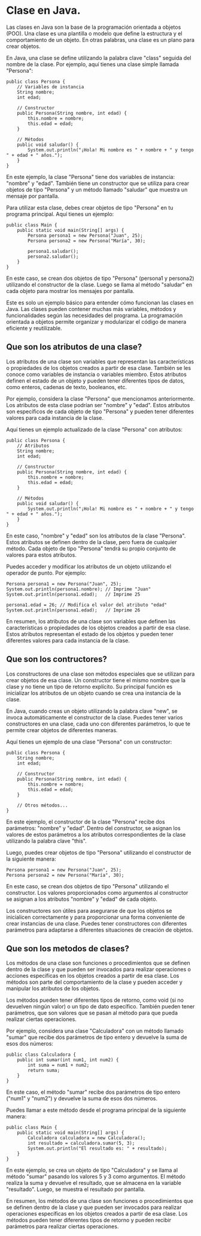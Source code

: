 # Clase en Java.

Las clases en Java son la base de la programación orientada a objetos (POO). Una clase es una plantilla o modelo que define la estructura y el comportamiento de un objeto. En otras palabras, una clase es un plano para crear objetos. 
 
En Java, una clase se define utilizando la palabra clave "class" seguida del nombre de la clase. Por ejemplo, aquí tienes una clase simple llamada "Persona":

~~~
public class Persona {
    // Variables de instancia
    String nombre;
    int edad;
    
    // Constructor
    public Persona(String nombre, int edad) {
        this.nombre = nombre;
        this.edad = edad;
    }
    
    // Métodos
    public void saludar() {
        System.out.println("¡Hola! Mi nombre es " + nombre + " y tengo " + edad + " años.");
    }
}
~~~

En este ejemplo, la clase "Persona" tiene dos variables de instancia: "nombre" y "edad". También tiene un constructor que se utiliza para crear objetos de tipo "Persona" y un método llamado "saludar" que muestra un mensaje por pantalla. 
 
Para utilizar esta clase, debes crear objetos de tipo "Persona" en tu programa principal. Aquí tienes un ejemplo:

~~~
public class Main {
    public static void main(String[] args) {
        Persona persona1 = new Persona("Juan", 25);
        Persona persona2 = new Persona("María", 30);
        
        persona1.saludar();
        persona2.saludar();
    }
}
~~~

En este caso, se crean dos objetos de tipo "Persona" (persona1 y persona2) utilizando el constructor de la clase. Luego se llama al método "saludar" en cada objeto para mostrar los mensajes por pantalla. 
 
Este es solo un ejemplo básico para entender cómo funcionan las clases en Java. Las clases pueden contener muchas más variables, métodos y funcionalidades según las necesidades del programa. La programación orientada a objetos permite organizar y modularizar el código de manera eficiente y reutilizable.

## Que son los atributos de una clase?
Los atributos de una clase son variables que representan las características o propiedades de los objetos creados a partir de esa clase. También se les conoce como variables de instancia o variables miembro. Estos atributos definen el estado de un objeto y pueden tener diferentes tipos de datos, como enteros, cadenas de texto, booleanos, etc. 
 
Por ejemplo, considera la clase "Persona" que mencionamos anteriormente. Los atributos de esta clase podrían ser "nombre" y "edad". Estos atributos son específicos de cada objeto de tipo "Persona" y pueden tener diferentes valores para cada instancia de la clase. 
 
Aquí tienes un ejemplo actualizado de la clase "Persona" con atributos:
~~~
public class Persona {
    // Atributos
    String nombre;
    int edad;

    // Constructor
    public Persona(String nombre, int edad) {
        this.nombre = nombre;
        this.edad = edad;
    }

    // Métodos
    public void saludar() {
        System.out.println("¡Hola! Mi nombre es " + nombre + " y tengo " + edad + " años.");
    }
}
~~~
En este caso, "nombre" y "edad" son los atributos de la clase "Persona". Estos atributos se definen dentro de la clase, pero fuera de cualquier método. Cada objeto de tipo "Persona" tendrá su propio conjunto de valores para estos atributos. 
 
Puedes acceder y modificar los atributos de un objeto utilizando el operador de punto. Por ejemplo:
~~~
Persona persona1 = new Persona("Juan", 25);
System.out.println(persona1.nombre); // Imprime "Juan"
System.out.println(persona1.edad);   // Imprime 25

persona1.edad = 26; // Modifica el valor del atributo "edad"
System.out.println(persona1.edad);   // Imprime 26
~~~

En resumen, los atributos de una clase son variables que definen las características o propiedades de los objetos creados a partir de esa clase. Estos atributos representan el estado de los objetos y pueden tener diferentes valores para cada instancia de la clase.

## Que son los contructores?

Los constructores de una clase son métodos especiales que se utilizan para crear objetos de esa clase. Un constructor tiene el mismo nombre que la clase y no tiene un tipo de retorno explícito. Su principal función es inicializar los atributos de un objeto cuando se crea una instancia de la clase. 
 
En Java, cuando creas un objeto utilizando la palabra clave "new", se invoca automáticamente el constructor de la clase. Puedes tener varios constructores en una clase, cada uno con diferentes parámetros, lo que te permite crear objetos de diferentes maneras. 
 
Aquí tienes un ejemplo de una clase "Persona" con un constructor:

~~~
public class Persona {
    String nombre;
    int edad;

    // Constructor
    public Persona(String nombre, int edad) {
        this.nombre = nombre;
        this.edad = edad;
    }

    // Otros métodos...
}
~~~

En este ejemplo, el constructor de la clase "Persona" recibe dos parámetros: "nombre" y "edad". Dentro del constructor, se asignan los valores de estos parámetros a los atributos correspondientes de la clase utilizando la palabra clave "this". 
 
Luego, puedes crear objetos de tipo "Persona" utilizando el constructor de la siguiente manera:

~~~
Persona persona1 = new Persona("Juan", 25);
Persona persona2 = new Persona("María", 30);
~~~

En este caso, se crean dos objetos de tipo "Persona" utilizando el constructor. Los valores proporcionados como argumentos al constructor se asignan a los atributos "nombre" y "edad" de cada objeto. 
 
Los constructores son útiles para asegurarse de que los objetos se inicialicen correctamente y para proporcionar una forma conveniente de crear instancias de una clase. Puedes tener constructores con diferentes parámetros para adaptarse a diferentes situaciones de creación de objetos.

## Que son los metodos de clases?

Los métodos de una clase son funciones o procedimientos que se definen dentro de la clase y que pueden ser invocados para realizar operaciones o acciones específicas en los objetos creados a partir de esa clase. Los métodos son parte del comportamiento de la clase y pueden acceder y manipular los atributos de los objetos. 
 
Los métodos pueden tener diferentes tipos de retorno, como void (si no devuelven ningún valor) o un tipo de dato específico. También pueden tener parámetros, que son valores que se pasan al método para que pueda realizar ciertas operaciones. 
 
Por ejemplo, considera una clase "Calculadora" con un método llamado "sumar" que recibe dos parámetros de tipo entero y devuelve la suma de esos dos números:

~~~
public class Calculadora {
    public int sumar(int num1, int num2) {
        int suma = num1 + num2;
        return suma;
    }
}
~~~

En este caso, el método "sumar" recibe dos parámetros de tipo entero ("num1" y "num2") y devuelve la suma de esos dos números. 
 
Puedes llamar a este método desde el programa principal de la siguiente manera:

~~~
public class Main {
    public static void main(String[] args) {
        Calculadora calculadora = new Calculadora();
        int resultado = calculadora.sumar(5, 3);
        System.out.println("El resultado es: " + resultado);
    }
}
~~~

En este ejemplo, se crea un objeto de tipo "Calculadora" y se llama al método "sumar" pasando los valores 5 y 3 como argumentos. El método realiza la suma y devuelve el resultado, que se almacena en la variable "resultado". Luego, se muestra el resultado por pantalla. 
 
En resumen, los métodos de una clase son funciones o procedimientos que se definen dentro de la clase y que pueden ser invocados para realizar operaciones específicas en los objetos creados a partir de esa clase. Los métodos pueden tener diferentes tipos de retorno y pueden recibir parámetros para realizar ciertas operaciones.